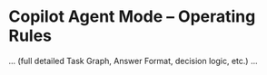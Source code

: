 # Copilot Agent Mode – Operating Rules
... (full detailed Task Graph, Answer Format, decision logic, etc.) ...
